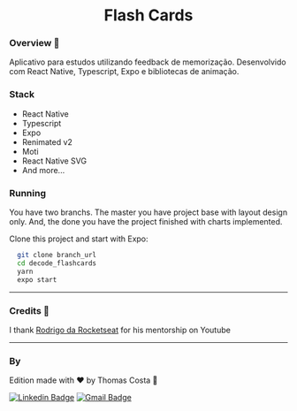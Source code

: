 <h1 align="center">
 Flash Cards 
</h1>

### Overview :book:
Aplicativo para estudos utilizando feedback de memorização. Desenvolvido com React Native, Typescript, Expo e bibliotecas de animação.


### Stack

- React Native
- Typescript
- Expo
- Renimated v2
- Moti
- React Native SVG
- And more...

### Running

You have two branchs. The master you have project base with layout design only. And, the done you have the project finished with charts implemented.

Clone this project and start with Expo: 
```bash
  git clone branch_url
  cd decode_flashcards
  yarn
  expo start
```
---

### Credits 🤝
I thank [Rodrigo da Rocketseat](https://github.com/rodrigorgtic/ "Rodrigo da Rocketseat") for his mentorship on Youtube

---
### By
Edition made with ❤️ by Thomas Costa 👋

[![Linkedin Badge](https://img.shields.io/badge/-Thomas%20Costa-blue?style=flat-square&logo=Linkedin&logoColor=white&link=https://www.linkedin.com/in/tgmarinho/)](https://www.linkedin.com/in/thomasjeffcosta/) 
[![Gmail Badge](https://img.shields.io/badge/-thomas.jeffcosta@gmail.com-c14438?style=flat-square&logo=Gmail&logoColor=white&link=mailto:thomas.jeffcosta@gmail.com)](mailto:thomas.jeffcosta@gmail.com)

